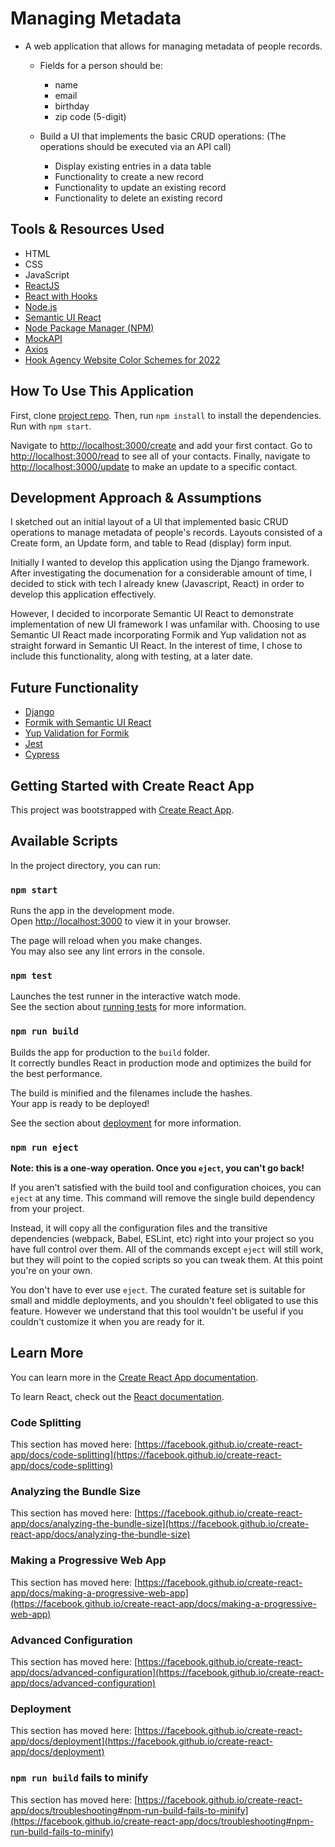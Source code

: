 # Managing Metadata

- A web application that allows for managing metadata of people records. 
  - Fields for a person should be:
    - name
	- email
	- birthday
	- zip code (5-digit)

  - Build a UI that implements the basic CRUD operations: (The operations should be executed via an API call)
	- Display existing entries in a data table
	- Functionality to create a new record
	- Functionality to update an existing record
	- Functionality to delete an existing record

## Tools & Resources Used
* HTML	
* CSS	
* JavaScript
* [ReactJS](https://github.com/facebook/react)
* [React with Hooks](https://reactjs.org/docs/hooks-intro.html)
* [Node.js](https://nodejs.org/)
* [Semantic UI React](https://react.semantic-ui.com/)
* [Node Package Manager (NPM)](https://npmjs.com/)
* [MockAPI](https://mockapi.io/)
* [Axios](https://www.npmjs.com/package/axios)
* [Hook Agency Website Color Schemes for 2022](https://hookagency.com/blog/website-color-schemes/)

## How To Use This Application
First, clone [project repo](https://github.com/ashleyerffmeyer/managing-metadata). Then, run `npm install` to install the dependencies. Run with `npm start`. 

Navigate to [http://localhost:3000/create](http://localhost:3000/create) and add your first contact.
Go to [http://localhost:3000/read](http://localhost:3000/read) to see all of your contacts.
Finally, navigate to [http://localhost:3000/update](http://localhost:3000/update) to make an update to a specific contact.

## Development Approach & Assumptions
I sketched out an initial layout of a UI that implemented basic CRUD operations to manage metadata of people's records. Layouts consisted of a Create form, an Update form, and table to Read (display) form input.

Initially I wanted to develop this application using the Django framework. After investigating the documenation for a considerable amount of time, I decided to stick with tech I already knew (Javascript, React) in order to develop this application effectively.

However, I decided to incorporate Semantic UI React to demonstrate implementation of new UI framework I was unfamilar with. Choosing to use Semantic UI React made incorporating Formik and Yup validation not as straight forward in Semantic UI React. In the interest of time, I chose to include this functionality, along with testing, at a later date.

## Future Functionality
* [Django](https://www.djangoproject.com/)
* [Formik with Semantic UI React](https://formik.org/docs/3rd-party-bindings)
* [Yup Validation for Formik](https://formik.org/docs/guides/validation)
* [Jest](https://jestjs.io/)
* [Cypress](https://www.cypress.io/)

## Getting Started with Create React App

This project was bootstrapped with [Create React App](https://github.com/facebook/create-react-app).

## Available Scripts

In the project directory, you can run:

### `npm start`

Runs the app in the development mode.\
Open [http://localhost:3000](http://localhost:3000) to view it in your browser.

The page will reload when you make changes.\
You may also see any lint errors in the console.

### `npm test`

Launches the test runner in the interactive watch mode.\
See the section about [running tests](https://facebook.github.io/create-react-app/docs/running-tests) for more information.

### `npm run build`

Builds the app for production to the `build` folder.\
It correctly bundles React in production mode and optimizes the build for the best performance.

The build is minified and the filenames include the hashes.\
Your app is ready to be deployed!

See the section about [deployment](https://facebook.github.io/create-react-app/docs/deployment) for more information.

### `npm run eject`

**Note: this is a one-way operation. Once you `eject`, you can't go back!**

If you aren't satisfied with the build tool and configuration choices, you can `eject` at any time. This command will remove the single build dependency from your project.

Instead, it will copy all the configuration files and the transitive dependencies (webpack, Babel, ESLint, etc) right into your project so you have full control over them. All of the commands except `eject` will still work, but they will point to the copied scripts so you can tweak them. At this point you're on your own.

You don't have to ever use `eject`. The curated feature set is suitable for small and middle deployments, and you shouldn't feel obligated to use this feature. However we understand that this tool wouldn't be useful if you couldn't customize it when you are ready for it.

## Learn More

You can learn more in the [Create React App documentation](https://facebook.github.io/create-react-app/docs/getting-started).

To learn React, check out the [React documentation](https://reactjs.org/).

### Code Splitting

This section has moved here: [https://facebook.github.io/create-react-app/docs/code-splitting](https://facebook.github.io/create-react-app/docs/code-splitting)

### Analyzing the Bundle Size

This section has moved here: [https://facebook.github.io/create-react-app/docs/analyzing-the-bundle-size](https://facebook.github.io/create-react-app/docs/analyzing-the-bundle-size)

### Making a Progressive Web App

This section has moved here: [https://facebook.github.io/create-react-app/docs/making-a-progressive-web-app](https://facebook.github.io/create-react-app/docs/making-a-progressive-web-app)

### Advanced Configuration

This section has moved here: [https://facebook.github.io/create-react-app/docs/advanced-configuration](https://facebook.github.io/create-react-app/docs/advanced-configuration)

### Deployment

This section has moved here: [https://facebook.github.io/create-react-app/docs/deployment](https://facebook.github.io/create-react-app/docs/deployment)

### `npm run build` fails to minify

This section has moved here: [https://facebook.github.io/create-react-app/docs/troubleshooting#npm-run-build-fails-to-minify](https://facebook.github.io/create-react-app/docs/troubleshooting#npm-run-build-fails-to-minify)
